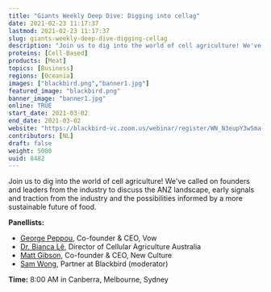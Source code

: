 ```yaml
---
title: "Giants Weekly Deep Dive: Digging into cellag"
date: 2021-02-23 11:17:37
lastmod: 2021-02-23 11:17:37
slug: giants-weekly-deep-dive-digging-cellag
description: "Join us to dig into the world of cell agriculture! We've called on founders and leaders from the industry to discuss the ANZ landscape, early signals and traction from the industry and the possibilities informed by a more sustainable future of food.Panellists:"
proteins: [Cell-Based]
products: [Meat]
topics: [Business]
regions: [Oceania]
images: ["blackbird.png","banner1.jpg"]
featured_image: "blackbird.png"
banner_image: "banner1.jpg"
online: TRUE
start_date: 2021-03-02
end_date: 2021-03-02
website: "https://blackbird-vc.zoom.us/webinar/register/WN_N3eupY3wSma-71evvKFrIw"
contributors: [NL]
draft: false
weight: 5000
uuid: 8482
---
```

Join us to dig into the world of cell agriculture! We\'ve called on
founders and leaders from the industry to discuss the ANZ landscape,
early signals and traction from the industry and the possibilities
informed by a more sustainable future of food.

**Panellists:**

-   [George Peppou](https://www.linkedin.com/in/peppou/), Co-founder &
    CEO, Vow
-   [Dr. Bianca Lê](https://www.linkedin.com/in/bianca-le/), Director of
    Cellular Agriculture Australia
-   [Matt Gibson](https://www.linkedin.com/in/mattgibsonnz/), Co-founder
    & CEO, New Culture
-   [Sam Wong](https://www.linkedin.com/in/samanthawong/), Partner at
    Blackbird (moderator)

**Time:** 8:00 AM in Canberra, Melbourne, Sydney
